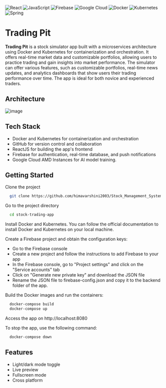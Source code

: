 ![React](https://img.shields.io/badge/react-%2320232a.svg?style=for-the-badge&logo=react&logoColor=%2361DAFB)
![JavaScript](https://img.shields.io/badge/javascript-%23323330.svg?style=for-the-badge&logo=javascript&logoColor=%23F7DF1E)
![Firebase](https://img.shields.io/badge/Firebase-039BE5?style=for-the-badge&logo=Firebase&logoColor=white)
![Google Cloud](https://img.shields.io/badge/GoogleCloud-%234285F4.svg?style=for-the-badge&logo=google-cloud&logoColor=white)
![Docker](https://img.shields.io/badge/docker-%230db7ed.svg?style=for-the-badge&logo=docker&logoColor=white)
![Kubernetes](https://img.shields.io/badge/kubernetes-%23326ce5.svg?style=for-the-badge&logo=kubernetes&logoColor=white)
![Spring](https://img.shields.io/badge/spring-%236DB33F.svg?style=for-the-badge&logo=spring&logoColor=white)


# Trading Pit

**Trading Pit** is a stock simulator app built with a microservices architecture using Docker and Kubernetes for containerization and orchestration. It offers real-time market data and customizable portfolios, allowing users to practice trading and gain insights into market performance. The simulator can offer various features, such as customizable portfolios, real-time news updates, and analytics dashboards that show users their trading performance over time. The app is ideal for both novice and experienced traders.
## Architecture
![image](https://user-images.githubusercontent.com/96176689/232232975-73c1359f-496a-4b54-a7e1-0610ca1916c0.png)

## Tech Stack

- Docker and Kubernetes for containerization and orchestration
- GitHub for version control and collaboration
- ReactJS for building the app's frontend
- Firebase for authentication, real-time database, and push notifications
- Google Cloud AMD Instances for AI model training.


## Getting Started

Clone the project

```bash
  git clone https://github.com/himavarshini2003/Stock_Management_System.git
```

Go to the project directory

```bash
  cd stock-trading-app
```
 Install Docker and Kubernetes. You can follow the official documentation to install Docker and Kubernetes on your local machine.

 Create a Firebase project and obtain the configuration keys:

- Go to the Firebase console
- Create a new project and follow the instructions to add Firebase to your app
- In the Firebase console, go to "Project settings" and click on the "Service accounts" tab
- Click on "Generate new private key" and download the JSON file
- Rename the JSON file to firebase-config.json and copy it to the backend folder of the app.

Build the Docker images and run the containers:

```bash
  docker-compose build
  docker-compose up
```

Access the app on http://localhost:8080

To stop the app, use the following command:
```bash
  docker-compose down 
```


## Features

- Light/dark mode toggle
- Live preview
- Fullscreen mode
- Cross platform


